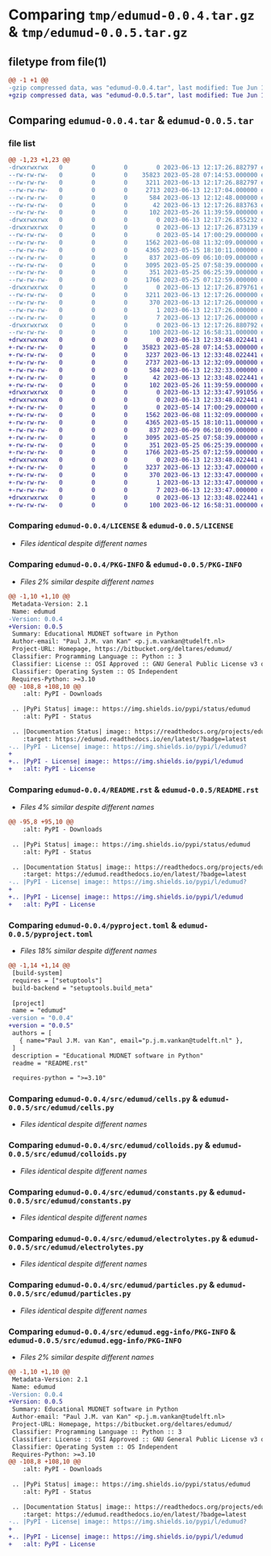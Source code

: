 # Comparing `tmp/edumud-0.0.4.tar.gz` & `tmp/edumud-0.0.5.tar.gz`

## filetype from file(1)

```diff
@@ -1 +1 @@
-gzip compressed data, was "edumud-0.0.4.tar", last modified: Tue Jun 13 12:17:26 2023, max compression
+gzip compressed data, was "edumud-0.0.5.tar", last modified: Tue Jun 13 12:33:48 2023, max compression
```

## Comparing `edumud-0.0.4.tar` & `edumud-0.0.5.tar`

### file list

```diff
@@ -1,23 +1,23 @@
-drwxrwxrwx   0        0        0        0 2023-06-13 12:17:26.882797 edumud-0.0.4/
--rw-rw-rw-   0        0        0    35823 2023-05-28 07:14:53.000000 edumud-0.0.4/LICENSE
--rw-rw-rw-   0        0        0     3211 2023-06-13 12:17:26.882797 edumud-0.0.4/PKG-INFO
--rw-rw-rw-   0        0        0     2713 2023-06-13 12:17:04.000000 edumud-0.0.4/README.rst
--rw-rw-rw-   0        0        0      584 2023-06-13 12:12:48.000000 edumud-0.0.4/pyproject.toml
--rw-rw-rw-   0        0        0       42 2023-06-13 12:17:26.883763 edumud-0.0.4/setup.cfg
--rw-rw-rw-   0        0        0      102 2023-05-26 11:39:59.000000 edumud-0.0.4/setup.py
-drwxrwxrwx   0        0        0        0 2023-06-13 12:17:26.855232 edumud-0.0.4/src/
-drwxrwxrwx   0        0        0        0 2023-06-13 12:17:26.873139 edumud-0.0.4/src/edumud/
--rw-rw-rw-   0        0        0        0 2023-05-14 17:00:29.000000 edumud-0.0.4/src/edumud/__init__.py
--rw-rw-rw-   0        0        0     1562 2023-06-08 11:32:09.000000 edumud-0.0.4/src/edumud/cells.py
--rw-rw-rw-   0        0        0     4365 2023-05-15 18:10:11.000000 edumud-0.0.4/src/edumud/colloids.py
--rw-rw-rw-   0        0        0      837 2023-06-09 06:10:09.000000 edumud-0.0.4/src/edumud/constants.py
--rw-rw-rw-   0        0        0     3095 2023-05-25 07:58:39.000000 edumud-0.0.4/src/edumud/electrolytes.py
--rw-rw-rw-   0        0        0      351 2023-05-25 06:25:39.000000 edumud-0.0.4/src/edumud/file_utils.py
--rw-rw-rw-   0        0        0     1766 2023-05-25 07:12:59.000000 edumud-0.0.4/src/edumud/particles.py
-drwxrwxrwx   0        0        0        0 2023-06-13 12:17:26.879761 edumud-0.0.4/src/edumud.egg-info/
--rw-rw-rw-   0        0        0     3211 2023-06-13 12:17:26.000000 edumud-0.0.4/src/edumud.egg-info/PKG-INFO
--rw-rw-rw-   0        0        0      370 2023-06-13 12:17:26.000000 edumud-0.0.4/src/edumud.egg-info/SOURCES.txt
--rw-rw-rw-   0        0        0        1 2023-06-13 12:17:26.000000 edumud-0.0.4/src/edumud.egg-info/dependency_links.txt
--rw-rw-rw-   0        0        0        7 2023-06-13 12:17:26.000000 edumud-0.0.4/src/edumud.egg-info/top_level.txt
-drwxrwxrwx   0        0        0        0 2023-06-13 12:17:26.880792 edumud-0.0.4/tests/
--rw-rw-rw-   0        0        0      100 2023-06-12 16:58:31.000000 edumud-0.0.4/tests/test_module_demo.py
+drwxrwxrwx   0        0        0        0 2023-06-13 12:33:48.022441 edumud-0.0.5/
+-rw-rw-rw-   0        0        0    35823 2023-05-28 07:14:53.000000 edumud-0.0.5/LICENSE
+-rw-rw-rw-   0        0        0     3237 2023-06-13 12:33:48.022441 edumud-0.0.5/PKG-INFO
+-rw-rw-rw-   0        0        0     2737 2023-06-13 12:32:09.000000 edumud-0.0.5/README.rst
+-rw-rw-rw-   0        0        0      584 2023-06-13 12:32:33.000000 edumud-0.0.5/pyproject.toml
+-rw-rw-rw-   0        0        0       42 2023-06-13 12:33:48.022441 edumud-0.0.5/setup.cfg
+-rw-rw-rw-   0        0        0      102 2023-05-26 11:39:59.000000 edumud-0.0.5/setup.py
+drwxrwxrwx   0        0        0        0 2023-06-13 12:33:47.991056 edumud-0.0.5/src/
+drwxrwxrwx   0        0        0        0 2023-06-13 12:33:48.022441 edumud-0.0.5/src/edumud/
+-rw-rw-rw-   0        0        0        0 2023-05-14 17:00:29.000000 edumud-0.0.5/src/edumud/__init__.py
+-rw-rw-rw-   0        0        0     1562 2023-06-08 11:32:09.000000 edumud-0.0.5/src/edumud/cells.py
+-rw-rw-rw-   0        0        0     4365 2023-05-15 18:10:11.000000 edumud-0.0.5/src/edumud/colloids.py
+-rw-rw-rw-   0        0        0      837 2023-06-09 06:10:09.000000 edumud-0.0.5/src/edumud/constants.py
+-rw-rw-rw-   0        0        0     3095 2023-05-25 07:58:39.000000 edumud-0.0.5/src/edumud/electrolytes.py
+-rw-rw-rw-   0        0        0      351 2023-05-25 06:25:39.000000 edumud-0.0.5/src/edumud/file_utils.py
+-rw-rw-rw-   0        0        0     1766 2023-05-25 07:12:59.000000 edumud-0.0.5/src/edumud/particles.py
+drwxrwxrwx   0        0        0        0 2023-06-13 12:33:48.022441 edumud-0.0.5/src/edumud.egg-info/
+-rw-rw-rw-   0        0        0     3237 2023-06-13 12:33:47.000000 edumud-0.0.5/src/edumud.egg-info/PKG-INFO
+-rw-rw-rw-   0        0        0      370 2023-06-13 12:33:47.000000 edumud-0.0.5/src/edumud.egg-info/SOURCES.txt
+-rw-rw-rw-   0        0        0        1 2023-06-13 12:33:47.000000 edumud-0.0.5/src/edumud.egg-info/dependency_links.txt
+-rw-rw-rw-   0        0        0        7 2023-06-13 12:33:47.000000 edumud-0.0.5/src/edumud.egg-info/top_level.txt
+drwxrwxrwx   0        0        0        0 2023-06-13 12:33:48.022441 edumud-0.0.5/tests/
+-rw-rw-rw-   0        0        0      100 2023-06-12 16:58:31.000000 edumud-0.0.5/tests/test_module_demo.py
```

### Comparing `edumud-0.0.4/LICENSE` & `edumud-0.0.5/LICENSE`

 * *Files identical despite different names*

### Comparing `edumud-0.0.4/PKG-INFO` & `edumud-0.0.5/PKG-INFO`

 * *Files 2% similar despite different names*

```diff
@@ -1,10 +1,10 @@
 Metadata-Version: 2.1
 Name: edumud
-Version: 0.0.4
+Version: 0.0.5
 Summary: Educational MUDNET software in Python
 Author-email: "Paul J.M. van Kan" <p.j.m.vankan@tudelft.nl>
 Project-URL: Homepage, https://bitbucket.org/deltares/edumud/
 Classifier: Programming Language :: Python :: 3
 Classifier: License :: OSI Approved :: GNU General Public License v3 or later (GPLv3+)
 Classifier: Operating System :: OS Independent
 Requires-Python: >=3.10
@@ -108,8 +108,10 @@
    :alt: PyPI - Downloads
 
 .. |PyPi Status| image:: https://img.shields.io/pypi/status/edumud
    :alt: PyPI - Status
 
 .. |Documentation Status| image:: https://readthedocs.org/projects/edumud/badge/?version=latest
    :target: https://edumud.readthedocs.io/en/latest/?badge=latest
-.. |PyPI - License| image:: https://img.shields.io/pypi/l/edumud?
+
+.. |PyPI - License| image:: https://img.shields.io/pypi/l/edumud
+   :alt: PyPI - License
```

### Comparing `edumud-0.0.4/README.rst` & `edumud-0.0.5/README.rst`

 * *Files 4% similar despite different names*

```diff
@@ -95,8 +95,10 @@
    :alt: PyPI - Downloads
 
 .. |PyPi Status| image:: https://img.shields.io/pypi/status/edumud
    :alt: PyPI - Status
 
 .. |Documentation Status| image:: https://readthedocs.org/projects/edumud/badge/?version=latest
    :target: https://edumud.readthedocs.io/en/latest/?badge=latest
-.. |PyPI - License| image:: https://img.shields.io/pypi/l/edumud?
+
+.. |PyPI - License| image:: https://img.shields.io/pypi/l/edumud
+   :alt: PyPI - License
```

### Comparing `edumud-0.0.4/pyproject.toml` & `edumud-0.0.5/pyproject.toml`

 * *Files 18% similar despite different names*

```diff
@@ -1,14 +1,14 @@
 [build-system]
 requires = ["setuptools"]
 build-backend = "setuptools.build_meta"
 
 [project]
 name = "edumud"
-version = "0.0.4"
+version = "0.0.5"
 authors = [
   { name="Paul J.M. van Kan", email="p.j.m.vankan@tudelft.nl" },
 ]
 description = "Educational MUDNET software in Python"
 readme = "README.rst"
 
 requires-python = ">=3.10"
```

### Comparing `edumud-0.0.4/src/edumud/cells.py` & `edumud-0.0.5/src/edumud/cells.py`

 * *Files identical despite different names*

### Comparing `edumud-0.0.4/src/edumud/colloids.py` & `edumud-0.0.5/src/edumud/colloids.py`

 * *Files identical despite different names*

### Comparing `edumud-0.0.4/src/edumud/constants.py` & `edumud-0.0.5/src/edumud/constants.py`

 * *Files identical despite different names*

### Comparing `edumud-0.0.4/src/edumud/electrolytes.py` & `edumud-0.0.5/src/edumud/electrolytes.py`

 * *Files identical despite different names*

### Comparing `edumud-0.0.4/src/edumud/particles.py` & `edumud-0.0.5/src/edumud/particles.py`

 * *Files identical despite different names*

### Comparing `edumud-0.0.4/src/edumud.egg-info/PKG-INFO` & `edumud-0.0.5/src/edumud.egg-info/PKG-INFO`

 * *Files 2% similar despite different names*

```diff
@@ -1,10 +1,10 @@
 Metadata-Version: 2.1
 Name: edumud
-Version: 0.0.4
+Version: 0.0.5
 Summary: Educational MUDNET software in Python
 Author-email: "Paul J.M. van Kan" <p.j.m.vankan@tudelft.nl>
 Project-URL: Homepage, https://bitbucket.org/deltares/edumud/
 Classifier: Programming Language :: Python :: 3
 Classifier: License :: OSI Approved :: GNU General Public License v3 or later (GPLv3+)
 Classifier: Operating System :: OS Independent
 Requires-Python: >=3.10
@@ -108,8 +108,10 @@
    :alt: PyPI - Downloads
 
 .. |PyPi Status| image:: https://img.shields.io/pypi/status/edumud
    :alt: PyPI - Status
 
 .. |Documentation Status| image:: https://readthedocs.org/projects/edumud/badge/?version=latest
    :target: https://edumud.readthedocs.io/en/latest/?badge=latest
-.. |PyPI - License| image:: https://img.shields.io/pypi/l/edumud?
+
+.. |PyPI - License| image:: https://img.shields.io/pypi/l/edumud
+   :alt: PyPI - License
```


